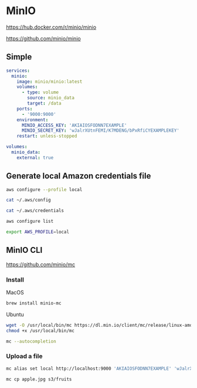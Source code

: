 # MinIO

https://hub.docker.com/r/minio/minio

https://github.com/minio/minio

## Simple

```yaml
services:
  minio:
    image: minio/minio:latest
    volumes:
      - type: volume
        source: minio_data
        target: /data
    ports:
      - '9000:9000'
    environment:
      MINIO_ACCESS_KEY: 'AKIAIOSFODNN7EXAMPLE'
      MINIO_SECRET_KEY: 'wJalrXUtnFEMI/K7MDENG/bPxRfiCYEXAMPLEKEY'
    restart: unless-stopped

volumes:
  minio_data:
    external: true
```

## Generate local Amazon credentials file

```sh
aws configure --profile local
```

```sh
cat ~/.aws/config
```

```sh
cat ~/.aws/credentials
```

```sh
aws configure list
```

```sh
export AWS_PROFILE=local
```

## MinIO CLI

https://github.com/minio/mc

### Install

MacOS
```sh
brew install minio-mc
```

Ubuntu
```sh
wget -O /usr/local/bin/mc https://dl.min.io/client/mc/release/linux-amd64/mc && sudo chmod +x /usr/local/bin/mc
chmod +x /usr/local/bin/mc
```

```sh
mc --autocompletion
```

### Upload a file

```sh
mc alias set local http://localhost:9000 'AKIAIOSFODNN7EXAMPLE' 'wJalrXUtnFEMI/K7MDENG/bPxRfiCYEXAMPLEKEY'
```

```sh
mc cp apple.jpg s3/fruits
```
